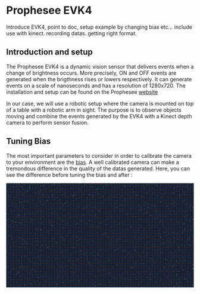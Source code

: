 # Prophesee EVK4

Introduce EVK4, point to doc, setup example by changing bias etc...
include use with kinect.
recording datas. getting right format.

## Introduction and setup

The Prophesee EVK4 is a dynamic vision sensor that delivers events when a change of brightness occurs. More precisely, ON and OFF events are generated when the brigthness rises or lowers respectively. It can generate events on a scale of nanoseconds and has a resolution of 1280x720. The installation and setup can be found on the Prophesee [website](https://docs.prophesee.ai/stable/get_started/index.html)

In our case, we will use a robotic setup where the camera is mounted on top of a table with a robotic arm in sight. The purpose is to observe objects moving and combine the events generated by the EVK4 with a Kinect depth camera to perform sensor fusion.

## Tuning Bias

The most important parameters to consider in order to calibrate the camera to your environment are the [bias](https://docs.prophesee.ai/stable/hw/manuals/biases.html#chapter-biases). A well calibrated camera can make a tremondous difference in the quality of the datas generated. Here, you can see the difference before tuning the bias and after :

![test](https://github.com/rouzinho/Neuromorphic-Computing/blob/main/img/no_bias.gif?raw=true)

